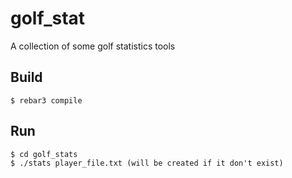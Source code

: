 golf_stat
=====

A collection of some golf statistics tools

Build
-----

    $ rebar3 compile

Run
-----

    $ cd golf_stats
    $ ./stats player_file.txt (will be created if it don't exist)

